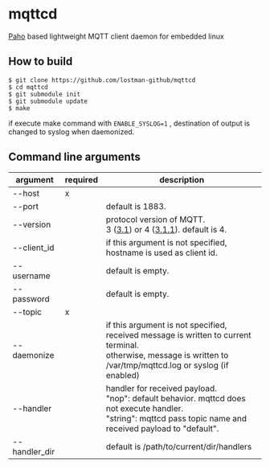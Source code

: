 mqttcd
======

[Paho](https://eclipse.org/paho/clients/c/embedded/) based lightweight MQTT client daemon for embedded linux

How to build
------------

```
$ git clone https://github.com/lostman-github/mqttcd
$ cd mqttcd
$ git submodule init
$ git submodule update
$ make
```

if execute make command with `ENABLE_SYSLOG=1` , destination of output is changed to syslog when daemonized.

Command line arguments
----------------------

| argument      | required | description           |
| ------------- | -------- | --------------------- |
| --host        | x        |                       |
| --port        |          | default is 1883.      |
| --version     |          | protocol version of MQTT.<br>3 ([3.1](http://public.dhe.ibm.com/software/dw/webservices/ws-mqtt/mqtt-v3r1.html)) or 4 ([3.1.1](http://docs.oasis-open.org/mqtt/mqtt/v3.1.1/os/mqtt-v3.1.1-os.html)). default is 4. |
| --client_id   |          | if this argument is not specified, hostname is used as client id. |
| --username    |          | default is empty.     |
| --password    |          | default is empty.     |
| --topic       | x        |                       |
| --daemonize   |          | if this argument is not specified, received message is written to current terminal.<br>otherwise, message is written to /var/tmp/mqttcd.log or syslog (if enabled) |
| --handler     |          | handler for received payload.<br>"nop": default behavior. mqttcd does not execute handler.<br>"string": mqttcd pass topic name and received payload to "default". |
| --handler_dir |          | default is /path/to/current/dir/handlers |
